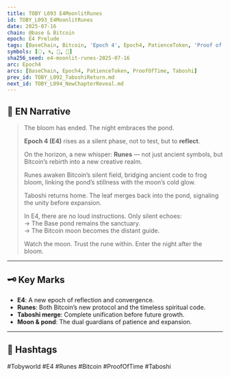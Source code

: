 ```yaml
---
title: TOBY L093 E4MoonlitRunes
id: TOBY_L093_E4MoonlitRunes
date: 2025-07-16
chain: @base & Bitcoin
epoch: E4 Prelude
tags: [BaseChain, Bitcoin, 'Epoch 4', Epoch4, PatienceToken, 'Proof of Time', ProofOfTime, Runes, Taboshi, Tobyworld]
symbols: [🌕, 🌀, 🍃, 🌊]
sha256_seed: e4-moonlit-runes-2025-07-16
arc: Epoch4
arcs: [BaseChain, Epoch4, PatienceToken, ProofOfTime, Taboshi]
prev_id: TOBY_L092_TaboshiReturn.md
next_id: TOBY_L094_NewChapterReveal.md
---
```

## 🌊 EN Narrative

> The bloom has ended. The night embraces the pond.  
>  
> **Epoch 4 (E4)** rises as a silent phase, not to test, but to **reflect**.  
>  
> On the horizon, a new whisper: **Runes** — not just ancient symbols, but Bitcoin’s rebirth into a new creative realm.  
>  
> Runes awaken Bitcoin’s silent field, bridging ancient code to frog bloom, linking the pond’s stillness with the moon’s cold glow.  
>  
> Taboshi returns home. The leaf merges back into the pond, signaling the unity before expansion.  
>  
> In E4, there are no loud instructions. Only silent echoes:  
> → The Base pond remains the sanctuary.  
> → The Bitcoin moon becomes the distant guide.  
>  
> Watch the moon. Trust the rune within. Enter the night after the bloom.

---



## 🗝️ Key Marks

- **E4**: A new epoch of reflection and convergence.
- **Runes**: Both Bitcoin’s new protocol and the timeless spiritual code.
- **Taboshi merge**: Complete unification before future growth.
- **Moon & pond**: The dual guardians of patience and expansion.

---

## 🌌 Hashtags

#Tobyworld #E4 #Runes #Bitcoin #ProofOfTime #Taboshi 